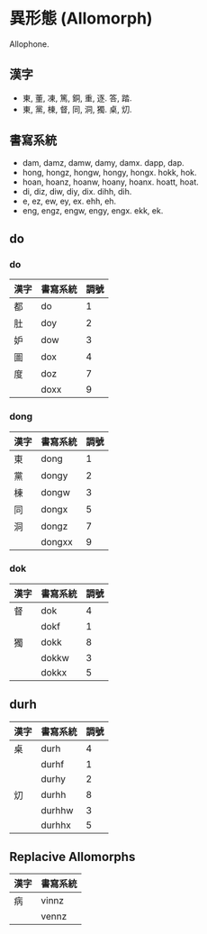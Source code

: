 # 異形態 (Allomorph)

Allophone.

## 漢字

* 東, 董, 凍, 篤, 銅, 重, 逐. 答, 踏.
* 東, 黨, 棟, 督, 同, 洞, 獨. 桌, 灱.

## 書寫系統

* dam, damz, damw, damy, damx. dapp, dap.
* hong, hongz, hongw, hongy, hongx. hokk, hok.
* hoan, hoanz, hoanw, hoany, hoanx. hoatt, hoat.
* di, diz, diw, diy, dix. dihh, dih.
* e, ez, ew, ey, ex. ehh, eh.
* eng, engz, engw, engy, engx. ekk, ek.

## do

### do

| 漢字 | 書寫系統 | 調號 |
| :--- | :--- | :--- |
| 都 | do | 1 |
| 肚 | doy | 2 |
| 妒 | dow | 3 |
| 圖 | dox | 4 |
| 度 | doz | 7 |
|| doxx | 9 |

### dong

| 漢字 | 書寫系統 | 調號 |
| :--- | :--- | :--- |
| 東 | dong | 1 |
| 黨 | dongy | 2 |
| 棟 | dongw | 3 |
| 同 | dongx | 5 |
| 洞 | dongz | 7 |
|| dongxx | 9 |

### dok

| 漢字 | 書寫系統 | 調號 |
| :--- | :--- | :--- |
| 督 | dok | 4 |
|| dokf | 1 |
| 獨 | dokk | 8 |
|| dokkw | 3 |
|| dokkx | 5 |

## durh

| 漢字 | 書寫系統 | 調號 |
| :--- | :--- | :--- |
| 桌 | durh | 4 |
|| durhf | 1 |
|| durhy | 2 |
| 灱 | durhh | 8 |
|| durhhw | 3 |
|| durhhx | 5 |

## Replacive Allomorphs

| 漢字 | 書寫系統 |
| :--- | :--- |
| 病 | vinnz |
|| vennz |

